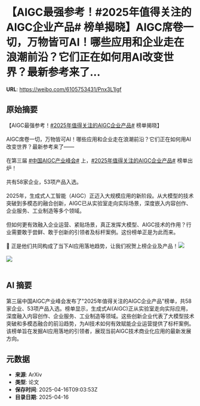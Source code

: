# 【AIGC最强参考！#2025年值得关注的AIGC企业产品# 榜单揭晓】AIGC席卷一切，万物皆可AI！哪些应用和企业走在浪潮前沿？它们正在如何用AI改变世界？最新参考来了...

**URL**: https://weibo.com/6105753431/Pnx3L1lgf

## 原始摘要

【AIGC最强参考！<a href="https://m.weibo.cn/search?containerid=231522type%3D1%26t%3D10%26q%3D%232025%E5%B9%B4%E5%80%BC%E5%BE%97%E5%85%B3%E6%B3%A8%E7%9A%84AIGC%E4%BC%81%E4%B8%9A%E4%BA%A7%E5%93%81%23&amp;extparam=%232025%E5%B9%B4%E5%80%BC%E5%BE%97%E5%85%B3%E6%B3%A8%E7%9A%84AIGC%E4%BC%81%E4%B8%9A%E4%BA%A7%E5%93%81%23" data-hide=""><span class="surl-text">#2025年值得关注的AIGC企业产品#</span></a> 榜单揭晓】<br><br>AIGC席卷一切，万物皆可AI！哪些应用和企业走在浪潮前沿？它们正在如何用AI改变世界？最新参考来了——<br><br>在第三届 <a href="https://m.weibo.cn/search?containerid=231522type%3D1%26t%3D10%26q%3D%23%E4%B8%AD%E5%9B%BDAIGC%E4%BA%A7%E4%B8%9A%E5%B3%B0%E4%BC%9A%23&amp;extparam=%23%E4%B8%AD%E5%9B%BDAIGC%E4%BA%A7%E4%B8%9A%E5%B3%B0%E4%BC%9A%23" data-hide=""><span class="surl-text">#中国AIGC产业峰会#</span></a> 上，<a href="https://m.weibo.cn/search?containerid=231522type%3D1%26t%3D10%26q%3D%232025%E5%B9%B4%E5%80%BC%E5%BE%97%E5%85%B3%E6%B3%A8%E7%9A%84AIGC%E4%BC%81%E4%B8%9A%E4%BA%A7%E5%93%81%23&amp;extparam=%232025%E5%B9%B4%E5%80%BC%E5%BE%97%E5%85%B3%E6%B3%A8%E7%9A%84AIGC%E4%BC%81%E4%B8%9A%E4%BA%A7%E5%93%81%23" data-hide=""><span class="surl-text">#2025年值得关注的AIGC企业产品#</span></a> 榜单出炉！<br><br>共有58家企业，53项产品入选。<br><br>2025年，生成式人工智能（AIGC）正迈入大规模应用的新阶段。从大模型的技术突破到多模态的融合创新，AIGC已从实验室走向实际场景，深度嵌入内容创作、企业服务、工业制造等多个领域。<br><br>但如何更有效融入企业运营、紧贴场景，真正发挥大模型、AIGC技术的作用？行业需要敢于尝鲜、敢于创新的引领者及标杆案例。这份榜单正是为此而来。<br><br>💐 正是他们共同构成了当下AI应用落地趋势，让我们祝贺上榜企业及产品！<img style="" src="https://tvax1.sinaimg.cn/large/006Fd7o3ly1i0ipbxwnxqj30yi3qa4qp.jpg" referrerpolicy="no-referrer"><br><br><img style="" src="https://tvax1.sinaimg.cn/large/006Fd7o3ly1i0ipc7izirj30yi438b29.jpg" referrerpolicy="no-referrer"><br><br>

## AI 摘要

第三届中国AIGC产业峰会发布了"2025年值得关注的AIGC企业产品"榜单，共58家企业、53项产品入选。榜单显示，生成式AI(AIGC)正从实验室走向实际应用，深度融入内容创作、企业服务、工业制造等领域。这些创新企业代表了大模型技术突破和多模态融合的前沿趋势，为AI技术如何有效赋能企业运营提供了标杆案例。该榜单旨在发掘AI应用落地的引领者，展现当前AIGC技术商业化应用的最新发展方向。

## 元数据

- **来源**: ArXiv
- **类型**: 论文
- **保存时间**: 2025-04-16T09:03:53Z
- **目录日期**: 2025-04-16
